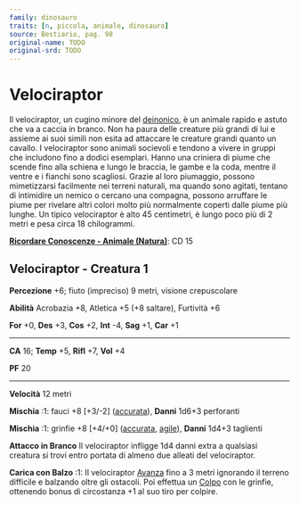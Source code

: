 ```yaml
---
family: dinosauro
traits: [n, piccola, animale, dinosauro]
source: Bestiario, pag. 98
original-name: TODO
original-srd: TODO
---
```


# Velociraptor

Il velociraptor, un cugino minore del [deinonico](/creature/deinonico), è un
animale rapido e astuto che va a caccia in branco. Non ha paura delle creature
più grandi di lui e assieme ai suoi simili non esita ad attaccare le creature
grandi quanto un cavallo. I velociraptor sono animali socievoli e tendono a
vivere in gruppi che includono fino a dodici esemplari. Hanno una criniera di
piume che scende fino alla schiena e lungo le braccia, le gambe e la coda,
mentre il ventre e i fianchi sono scagliosi. Grazie al loro piumaggio, possono
mimetizzarsi facilmente nei terreni naturali, ma quando sono agitati, tentano di
intimidire un nemico o cercano una compagna, possono arruffare le piume per
rivelare altri colori molto più normalmente coperti dalle piume più lunghe. Un
tipico velociraptor è alto 45 centimetri, è lungo poco più di 2 metri e pesa
circa 18 chilogrammi.

**[Ricordare Conoscenze - Animale (Natura)](/azioni/ricordare-conoscenze)**: CD
15

## Velociraptor - Creatura 1

**Percezione** +6; fiuto (impreciso) 9 metri, visione crepuscolare

**Abilità** Acrobazia +8, Atletica +5 (+8 saltare), Furtività +6

**For** +0, **Des** +3, **Cos** +2, **Int** -4, **Sag** +1, **Car** +1

---

**CA** 16; **Temp** +5, **Rifl** +7, **Vol** +4

**PF** 20

---

**Velocità** 12 metri

**Mischia** :1: fauci +8 \[+3/-2] ([accurata](/tratti/accurata)), **Danni**
1d6+3 perforanti

**Mischia** :1: grinfie +8 \[+4/+0] ([accurata](/tratti/accurata),
[agile](/tratti/agile)), **Danni** 1d4+3 taglienti

**Attacco in Branco** Il velociraptor infligge 1d4 danni extra a qualsiasi
creatura si trovi entro portata di almeno due alleati del velociraptor.

**Carica con Balzo** :1: Il velociraptor [Avanza](/azioni/avanzare) fino a 3
metri ignorando il terreno difficile e balzando oltre gli ostacoli. Poi effettua
un [Colpo](/azioni/colpire) con le grinfie, ottenendo bonus di circostanza +1 al
suo tiro per colpire.
